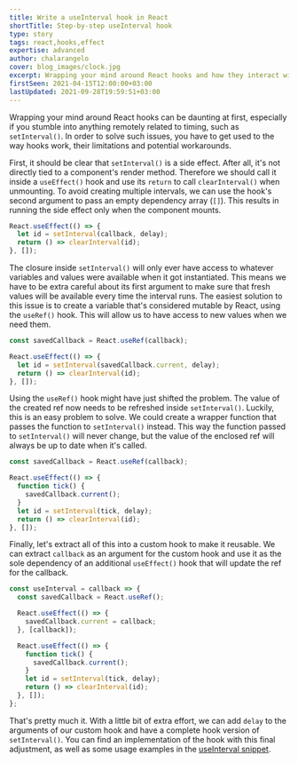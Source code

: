```yaml
---
title: Write a useInterval hook in React
shortTitle: Step-by-step useInterval hook
type: story
tags: react,hooks,effect
expertise: advanced
author: chalarangelo
cover: blog_images/clock.jpg
excerpt: Wrapping your mind around React hooks and how they interact with `setInterval()` can be difficult. Here's a guide to get you started.
firstSeen: 2021-04-15T12:00:00+03:00
lastUpdated: 2021-09-28T19:59:51+03:00
---
```


Wrapping your mind around React hooks can be daunting at first, especially if you stumble into anything remotely related to timing, such as `setInterval()`. In order to solve such issues, you have to get used to the way hooks work, their limitations and potential workarounds.

First, it should be clear that `setInterval()` is a side effect. After all, it's not directly tied to a component's render method. Therefore we should call it inside a `useEffect()` hook and use its `return` to call `clearInterval()` when unmounting. To avoid creating multiple intervals, we can use the hook's second argument to pass an empty dependency array (`[]`). This results in running the side effect only when the component mounts.

```jsx
React.useEffect(() => {
  let id = setInterval(callback, delay);
  return () => clearInterval(id);
}, []);
```

The closure inside `setInterval()` will only ever have access to whatever variables and values were available when it got instantiated. This means we have to be extra careful about its first argument to make sure that fresh values will be available every time the interval runs. The easiest solution to this issue is to create a variable that's considered mutable by React, using the `useRef()` hook. This will allow us to have access to new values when we need them.

```jsx
const savedCallback = React.useRef(callback);

React.useEffect(() => {
  let id = setInterval(savedCallback.current, delay);
  return () => clearInterval(id);
}, []);
```

Using the `useRef()` hook might have just shifted the problem. The value of the created ref now needs to be refreshed inside `setInterval()`. Luckily, this is an easy problem to solve. We could create a wrapper function that passes the function to `setInterval()` instead. This way the function passed to `setInterval()` will never change, but the value of the enclosed ref will always be up to date when it's called.

```jsx
const savedCallback = React.useRef(callback);

React.useEffect(() => {
  function tick() {
    savedCallback.current();
  }
  let id = setInterval(tick, delay);
  return () => clearInterval(id);
}, []);
```

Finally, let's extract all of this into a custom hook to make it reusable. We can extract `callback` as an argument for the custom hook and use it as the sole dependency of an additional `useEffect()` hook that will update the ref for the callback.

```jsx
const useInterval = callback => {
  const savedCallback = React.useRef();

  React.useEffect(() => {
    savedCallback.current = callback;
  }, [callback]);

  React.useEffect(() => {
    function tick() {
      savedCallback.current();
    }
    let id = setInterval(tick, delay);
    return () => clearInterval(id);
  }, []);
};
```

That's pretty much it. With a little bit of extra effort, we can add `delay` to the arguments of our custom hook and have a complete hook version of `setInterval()`. You can find an implementation of the hook with this final adjustment, as well as some usage examples in the [useInterval snippet](/react/s/use-interval).
